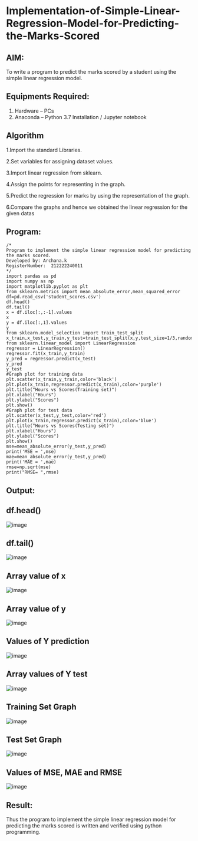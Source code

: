 # Implementation-of-Simple-Linear-Regression-Model-for-Predicting-the-Marks-Scored

## AIM:
To write a program to predict the marks scored by a student using the simple linear regression model.

## Equipments Required:
1. Hardware – PCs
2. Anaconda – Python 3.7 Installation / Jupyter notebook

## Algorithm
1.Import the standard Libraries.

2.Set variables for assigning dataset values.

3.Import linear regression from sklearn.

4.Assign the points for representing in the graph.

5.Predict the regression for marks by using the representation of the graph.

6.Compare the graphs and hence we obtained the linear regression for the given datas 
 

## Program:
```
/*
Program to implement the simple linear regression model for predicting the marks scored.
Developed by: Archana.k
RegisterNumber:  212222240011
*/
import pandas as pd
import numpy as np
import matplotlib.pyplot as plt
from sklearn.metrics import mean_absolute_error,mean_squared_error
df=pd.read_csv('student_scores.csv')
df.head()
df.tail()
x = df.iloc[:,:-1].values
x
y = df.iloc[:,1].values
y
from sklearn.model_selection import train_test_split
x_train,x_test,y_train,y_test=train_test_split(x,y,test_size=1/3,random_state=0)
from sklearn.linear_model import LinearRegression
regressor = LinearRegression()
regressor.fit(x_train,y_train)
y_pred = regressor.predict(x_test)
y_pred
y_test
#Graph plot for training data
plt.scatter(x_train,y_train,color='black')
plt.plot(x_train,regressor.predict(x_train),color='purple')
plt.title("Hours vs Scores(Training set)")
plt.xlabel("Hours")
plt.ylabel("Scores")
plt.show()
#Graph plot for test data
plt.scatter(x_test,y_test,color='red')
plt.plot(x_train,regressor.predict(x_train),color='blue')
plt.title("Hours vs Scores(Testing set)")
plt.xlabel("Hours")
plt.ylabel("Scores")
plt.show()
mse=mean_absolute_error(y_test,y_pred)
print('MSE = ',mse)
mae=mean_absolute_error(y_test,y_pred)
print('MAE = ',mae)
rmse=np.sqrt(mse)
print("RMSE= ",rmse)
```

## Output:
## df.head()

![image](https://github.com/22009150/Implementation-of-Simple-Linear-Regression-Model-for-Predicting-the-Marks-Scored/assets/118708624/b9f7202d-5161-41bf-8ea4-c173ebde3bb5)

## df.tail()

![image](https://github.com/22009150/Implementation-of-Simple-Linear-Regression-Model-for-Predicting-the-Marks-Scored/assets/118708624/538a10c9-ecd8-47ef-8e7e-5a8e7a84e21b)

## Array value of x

![image](https://github.com/22009150/Implementation-of-Simple-Linear-Regression-Model-for-Predicting-the-Marks-Scored/assets/118708624/75a378a5-2c7f-4c06-8270-ba904e3429c6)

## Array value of y

![image](https://github.com/22009150/Implementation-of-Simple-Linear-Regression-Model-for-Predicting-the-Marks-Scored/assets/118708624/0f9a9ceb-70d8-4d96-a1e5-08172e96db95)

## Values of Y prediction

![image](https://github.com/22009150/Implementation-of-Simple-Linear-Regression-Model-for-Predicting-the-Marks-Scored/assets/118708624/b1a00f55-9ada-4633-aba6-bbacb5bff6f9)

## Array values of Y test
 
![image](https://github.com/22009150/Implementation-of-Simple-Linear-Regression-Model-for-Predicting-the-Marks-Scored/assets/118708624/1ac194e7-784c-4c45-9603-62c3cd3da382)

## Training Set Graph
 
![image](https://github.com/22009150/Implementation-of-Simple-Linear-Regression-Model-for-Predicting-the-Marks-Scored/assets/118708624/423db861-1326-494a-a067-d9c63534bbe0)

## Test Set Graph

![image](https://github.com/22009150/Implementation-of-Simple-Linear-Regression-Model-for-Predicting-the-Marks-Scored/assets/118708624/8cfeab38-4b65-4422-87f7-d18663f51009)

## Values of MSE, MAE and RMSE

![image](https://github.com/22009150/Implementation-of-Simple-Linear-Regression-Model-for-Predicting-the-Marks-Scored/assets/118708624/a9866fa6-523a-485e-a35a-5bc147d1a876)







## Result:
Thus the program to implement the simple linear regression model for predicting the marks scored is written and verified using python programming.
